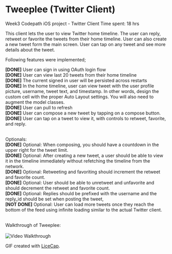 Tweeplee (Twitter Client) <br>
===========================

Week3 Codepath iOS project - Twitter Client
Time spent: 18 hrs

This client lets the user to view Twitter home timeline. The user can reply, retweet or favorite the tweets from their home timeline. User can also create a new tweet form the main screen. User can tap on any tweet and see more details about the tweet.

Following features were implemented;

<b>[DONE]</b> User can sign in using OAuth login flow  <br>
<b>[DONE]</b> User can view last 20 tweets from their home timeline  <br>
<b>[DONE]</b> The current signed in user will be persisted across restarts  <br>
<b>[DONE]</b> In the home timeline, user can view tweet with the user profile picture, username, tweet text, and timestamp. In other words, design the custom cell with the proper Auto Layout settings. You will also need to augment the model classes.  <br>
<b>[DONE]</b> User can pull to refresh  <br>
<b>[DONE]</b> User can compose a new tweet by tapping on a compose button.  <br>
<b>[DONE]</b> User can tap on a tweet to view it, with controls to retweet, favorite, and reply.  <br>  <br>

Optionals:  <br>
<b>[DONE]</b> Optional: When composing, you should have a countdown in the upper right for the tweet limit. <br>
<b>[DONE]</b> Optional: After creating a new tweet, a user should be able to view it in the timeline immediately without refetching the timeline from the network. <br>
<b>[DONE]</b> Optional: Retweeting and favoriting should increment the retweet and favorite count. <br>
<b>[DONE]</b> Optional: User should be able to unretweet and unfavorite and should decrement the retweet and favorite count. <br>
<b>[DONE]</b> Optional: Replies should be prefixed with the username and the reply_id should be set when posting the tweet, <br>
<b>[NOT DONE]</b> Optional: User can load more tweets once they reach the bottom of the feed using infinite loading similar to the actual Twitter client. <br>  <br>


Walkthrough of Tweeplee: <br> <br>
![Video Walkthrough](tweeplee.gif)

GIF created with [LiceCap](http://www.cockos.com/licecap/).

